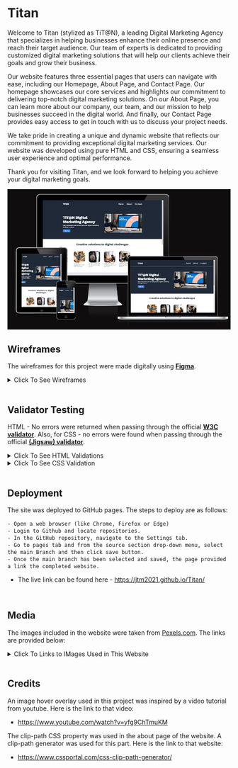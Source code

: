 # Titan

Welcome to Titan (stylized as TiT@N), a leading Digital Marketing Agency that specializes in helping businesses enhance their online presence and reach their target audience. Our team of experts is dedicated to providing customized digital marketing solutions that will help our clients achieve their goals and grow their business.

Our website features three essential pages that users can navigate with ease, including our Homepage, About Page, and Contact Page. Our homepage showcases our core services and highlights our commitment to delivering top-notch digital marketing solutions. On our About Page, you can learn more about our company, our team, and our mission to help businesses succeed in the digital world. And finally, our Contact Page provides easy access to get in touch with us to discuss your project needs.

We take pride in creating a unique and dynamic website that reflects our commitment to providing exceptional digital marketing services. Our website was developed using pure HTML and CSS, ensuring a seamless user experience and optimal performance.

Thank you for visiting Titan, and we look forward to helping you achieve your digital marketing goals.

![Mockup](./images/screenshots/mockup.png "Titan Mockup")


## Wireframes
The wireframes for this project were made digitally using [**Figma**](https://www.figma.com/).


<details><summary>Click To See Wireframes</summary>

### Homepage
![Website Homepage Wireframe](./images/wireframes/homepage.png "Titan Homepage")
### About Page
![Website About Wireframe](./images/wireframes/about.png "Titan About Page")
### Contact Page
![Website Contact Wireframe](./images/wireframes/contact.png "Titan Contact Page")

</details>

<br>

## Validator Testing
HTML - No errors were returned when passing through the official [**W3C validator**](https://validator.w3.org/#validate_by_input+with_options). Also, for CSS - no errors were found when passing through the official [**(Jigsaw) validator**](https://jigsaw.w3.org/css-validator/#validate_by_input).


<details><summary>Click To See HTML Validations</summary>

### Homepage
![Homepage Validation](./images/screenshots/html-index.png "Titan Homepage Validation Result")
### About Page
![About Validation](./images/screenshots/html-about.png "Titan About Page Validation Result")
### Contact Page
![Contact Validation](./images/screenshots/html-contact.png "Titan Contact Page Validation Result")
### Signup Page
![Signup Page Validation](./images/screenshots/html-signup.png "Titan Signup Page Validation Result")
### Signup Thank You Page
![Signup Thank You Page Validation](./images/screenshots/html-signup-thanks.png "Titan Signup Thank You Page Validation Result")
### Contact Thank You Page
![Contact Thank You Page Validation](./images/screenshots/html-thanks.png "Titan Contact Thank You Page  Validation Result")

</details>

<details><summary>Click To See CSS Validation</summary>

### Homepage
![CSS Validation](./images/screenshots/css-validation.png "Titan CSS Validation Result")

</details>

<br>

## Deployment 
The site was deployed to GitHub pages. The steps to deploy are as follows:

    - Open a web browser (like Chrome, Firefox or Edge)
    - Login to Github and locate repositories.
    - In the GitHub repository, navigate to the Settings tab.
    - Go to pages tab and from the source section drop-down menu, select the main Branch and then click save button.
    - Once the main branch has been selected and saved, the page provided a link the completed website. 

- The live link can be found here - https://jtm2021.github.io/Titan/

<br>


## Media 
The images included in the website were taken from [Pexels.com](https://www.pexels.com/). The links are provided below:

<details><summary>Click To Links to IMages Used in This Website</summary>

### Main Images
https://www.pexels.com/photo/silver-imac-on-brown-wooden-table-6476193/
https://www.pexels.com/photo/photo-of-woman-using-laptop-3194518/
https://www.pexels.com/photo/photo-of-women-having-conversation-3194524/
https://www.pexels.com/photo/close-up-of-human-hand-327533/
https://www.pexels.com/photo/a-man-in-black-suit-wearing-eyeglasses-sitting-near-the-table-while-talking-to-his-colleague-4339911/
https://www.pexels.com/photo/man-with-his-hand-in-his-pocket-532220/
https://www.pexels.com/photo/woman-smiling-and-holding-teal-book-1181424/
https://www.pexels.com/photo/man-in-gray-suit-jacket-holding-silver-macbook-13222553/
https://www.pexels.com/photo/female-employee-leaning-on-handrails-7688302/
https://www.pexels.com/photo/a-woman-in-white-blazer-smiling-with-her-arms-crossed-8528852/
https://www.pexels.com/photo/woman-wearing-white-polo-long-sleeved-shirt-1181695/
https://www.pexels.com/photo/a-woman-in-knitted-blazer-smiling-with-her-arms-crossed-8528574/
https://www.pexels.com/photo/people-having-a-meeting-in-an-office-7688335/
https://www.pexels.com/photo/contemporary-skyscrapers-in-city-under-cloudless-blue-sky-6272255/
https://www.pexels.com/photo/modern-skyscrapers-in-london-city-7245344/
https://www.pexels.com/photo/high-rise-buildings-under-blue-sky-3779785/
https://www.pexels.com/photo/group-of-people-standing-infront-of-blackboard-3184432/
https://www.pexels.com/photo/selective-focus-photography-of-woman-using-macbook-pro-3584996/

### Portraits
https://www.pexels.com/photo/a-woman-in-knitted-blazer-smiling-with-her-arms-crossed-8528574/
https://www.pexels.com/photo/woman-wearing-white-polo-long-sleeved-shirt-1181695/
https://www.pexels.com/photo/a-woman-in-white-blazer-smiling-with-her-arms-crossed-8528852/
https://www.pexels.com/photo/female-employee-leaning-on-handrails-7688302/
https://www.pexels.com/photo/man-in-gray-suit-jacket-holding-silver-macbook-13222553/
https://www.pexels.com/photo/man-wearing-blue-button-up-sweater-1181391/
https://www.pexels.com/photo/woman-smiling-and-holding-teal-book-1181424/
https://www.pexels.com/photo/man-with-his-hand-in-his-pocket-532220/

## Logos
https://www.pngfind.com/download/oioRRT_ellesse-logo-png-transparent-svg-vector-freebie-supply/
https://www.pngfind.com/download/TmRbJh_waffle-house-logo-hd-png-download/
https://www.pngfind.com/download/iombThJ_ole-miss-baseball-logo-hd-png-download/
https://www.pngfind.com/download/ibRhRRo_southern-miss-golden-eagles-logo-png-transparent-southern/
https://www.pngfind.com/download/iRTmJmJ_without-these-fantastic-companies-ubc-relay-for-life/


</details>

<br>

## Credits
An image hover overlay used in this project was inspired by a video tutorial from youtube. Here is the link to that video: 

- https://www.youtube.com/watch?v=yfg9ChTmuKM

The clip-path CSS property was used in the about page of the website. A clip-path generator was used for this part. Here is the link to that website:

- https://www.cssportal.com/css-clip-path-generator/